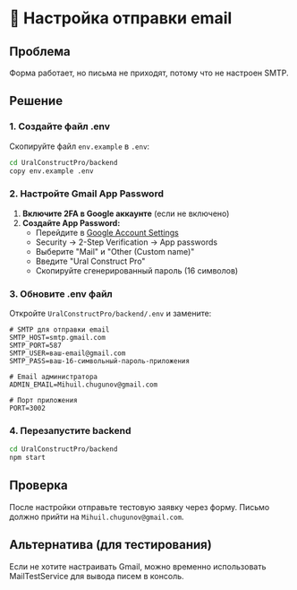 # 📧 Настройка отправки email

## Проблема
Форма работает, но письма не приходят, потому что не настроен SMTP.

## Решение

### 1. Создайте файл .env
Скопируйте файл `env.example` в `.env`:
```bash
cd UralConstructPro/backend
copy env.example .env
```

### 2. Настройте Gmail App Password

1. **Включите 2FA в Google аккаунте** (если не включено)
2. **Создайте App Password:**
   - Перейдите в [Google Account Settings](https://myaccount.google.com/)
   - Security → 2-Step Verification → App passwords
   - Выберите "Mail" и "Other (Custom name)"
   - Введите "Ural Construct Pro"
   - Скопируйте сгенерированный пароль (16 символов)

### 3. Обновите .env файл
Откройте `UralConstructPro/backend/.env` и замените:

```env
# SMTP для отправки email
SMTP_HOST=smtp.gmail.com
SMTP_PORT=587
SMTP_USER=ваш-email@gmail.com
SMTP_PASS=ваш-16-символьный-пароль-приложения

# Email администратора
ADMIN_EMAIL=Mihuil.chugunov@gmail.com

# Порт приложения
PORT=3002
```

### 4. Перезапустите backend
```bash
cd UralConstructPro/backend
npm start
```

## Проверка
После настройки отправьте тестовую заявку через форму. Письмо должно прийти на `Mihuil.chugunov@gmail.com`.

## Альтернатива (для тестирования)
Если не хотите настраивать Gmail, можно временно использовать MailTestService для вывода писем в консоль.
